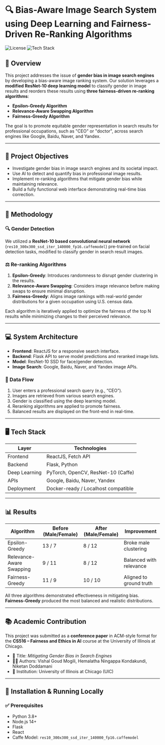 # 🔍 Bias-Aware Image Search System using Deep Learning and Fairness-Driven Re-Ranking Algorithms

![License](https://img.shields.io/badge/license-MIT-blue.svg)
![Tech Stack](https://img.shields.io/badge/Tech%20Stack-React%2C%20Flask%2C%20ResNet10-brightgreen)

## 📌 Overview

This project addresses the issue of **gender bias in image search engines** by developing a bias-aware image ranking system. Our solution leverages a **modified ResNet-10 deep learning model** to classify gender in image results and reorders these results using **three fairness-driven re-ranking algorithms**:

- **Epsilon-Greedy Algorithm**
- **Relevance-Aware Swapping Algorithm**
- **Fairness-Greedy Algorithm**

The goal is to promote equitable gender representation in search results for professional occupations, such as "CEO" or "doctor", across search engines like Google, Baidu, Naver, and Yandex.

---

## 🎯 Project Objectives

- Investigate gender bias in image search engines and its societal impact.
- Use AI to detect and quantify bias in professional image results.
- Implement re-ranking algorithms that mitigate gender bias while maintaining relevance.
- Build a fully functional web interface demonstrating real-time bias correction.

---

## 🧠 Methodology

### 🔍 Gender Detection

We utilized a **ResNet-10 based convolutional neural network** (`res10_300x300_ssd_iter_140000_fp16.caffemodel`) pre-trained on facial detection tasks, modified to classify gender in search result images.

### ⚖️ Re-ranking Algorithms

1. **Epsilon-Greedy**: Introduces randomness to disrupt gender clustering in the results.
2. **Relevance-Aware Swapping**: Considers image relevance before making swaps to ensure minimal disruption.
3. **Fairness-Greedy**: Aligns image rankings with real-world gender distributions for a given occupation using U.S. census data.

Each algorithm is iteratively applied to optimize the fairness of the top N results while minimizing changes to their perceived relevance.

---

## 💻 System Architecture

- **Frontend**: ReactJS for a responsive search interface.
- **Backend**: Flask API to serve model predictions and reranked image lists.
- **Model**: ResNet-10 SSD for face/gender detection.
- **Image Search**: Google, Baidu, Naver, and Yandex image APIs.

### 🔄 Data Flow

1. User enters a professional search query (e.g., “CEO”).
2. Images are retrieved from various search engines.
3. Gender is classified using the deep learning model.
4. Reranking algorithms are applied to promote fairness.
5. Balanced results are displayed on the front-end in real-time.

---

## 🖥️ Tech Stack

| Layer        | Technologies                        |
|--------------|-------------------------------------|
| Frontend     | ReactJS, Fetch API                  |
| Backend      | Flask, Python                       |
| Deep Learning| PyTorch, OpenCV, ResNet-10 (Caffe)  |
| APIs         | Google, Baidu, Naver, Yandex        |
| Deployment   | Docker-ready / Localhost compatible |

---

## 📊 Results

| Algorithm               | Before (Male/Female) | After (Male/Female) | Improvement            |
|-------------------------|----------------------|----------------------|-------------------------|
| Epsilon-Greedy          | 13 / 7               | 8 / 12               | Broke male clustering   |
| Relevance-Aware Swapping| 9 / 11               | 8 / 12               | Balanced with relevance |
| Fairness-Greedy         | 11 / 9               | 10 / 10              | Aligned to ground truth |

All three algorithms demonstrated effectiveness in mitigating bias. **Fairness-Greedy** produced the most balanced and realistic distributions.

---

## 📚 Academic Contribution

This project was submitted as a **conference paper** in ACM-style format for the **CS516 – Fairness and Ethics in AI** course at the University of Illinois at Chicago.

- 📄 Title: *Mitigating Gender Bias in Search Engines*
- 🧑‍💻 Authors: Vishal Goud Mogili, Hemalatha Ningappa Kondakundi, Niketan Doddamani
- 🏫 Institution: University of Illinois at Chicago (UIC)

---

## 🧪 Installation & Running Locally

### ✅ Prerequisites

- Python 3.8+
- Node.js 14+
- Flask
- React
- Caffe Model: `res10_300x300_ssd_iter_140000_fp16.caffemodel`

